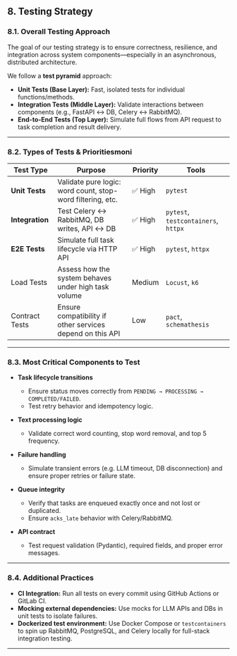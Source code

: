 ## 8. **Testing Strategy**

### 8.1. Overall Testing Approach

The goal of our testing strategy is to ensure correctness, resilience, and integration across system components—especially in an asynchronous, distributed architecture.

We follow a **test pyramid** approach:

- **Unit Tests (Base Layer):** Fast, isolated tests for individual functions/methods.
- **Integration Tests (Middle Layer):** Validate interactions between components (e.g., FastAPI ↔ DB, Celery ↔ RabbitMQ).
- **End-to-End Tests (Top Layer):** Simulate full flows from API request to task completion and result delivery.

---

### 8.2. Types of Tests & Prioritiesmoni

| Test Type       | Purpose                                                    | Priority | Tools                               |
|-----------------|------------------------------------------------------------|----------|-------------------------------------|
| **Unit Tests**  | Validate pure logic: word count, stop-word filtering, etc. | ✅ High   | `pytest`                            |
| **Integration** | Test Celery ↔ RabbitMQ, DB writes, API ↔ DB                | ✅ High   | `pytest`, `testcontainers`, `httpx` |
| **E2E Tests**   | Simulate full task lifecycle via HTTP API                  | ✅ High   | `pytest`, `httpx`                   |
| Load Tests      | Assess how the system behaves under high task volume       | Medium   | `Locust`, `k6`                      |
| Contract Tests  | Ensure compatibility if other services depend on this API  | Low      | `pact`, `schemathesis`              |

---

### 8.3. Most Critical Components to Test

- **Task lifecycle transitions**
  - Ensure status moves correctly from `PENDING → PROCESSING → COMPLETED/FAILED`.
  - Test retry behavior and idempotency logic.

- **Text processing logic**
  - Validate correct word counting, stop word removal, and top 5 frequency.

- **Failure handling**
  - Simulate transient errors (e.g. LLM timeout, DB disconnection) and ensure proper retries or failure state.

- **Queue integrity**
  - Verify that tasks are enqueued exactly once and not lost or duplicated.
  - Ensure `acks_late` behavior with Celery/RabbitMQ.

- **API contract**
  - Test request validation (Pydantic), required fields, and proper error messages.

---

### 8.4. Additional Practices

- **CI Integration:** Run all tests on every commit using GitHub Actions or GitLab CI.
- **Mocking external dependencies:** Use mocks for LLM APIs and DBs in unit tests to isolate failures.
- **Dockerized test environment:** Use Docker Compose or `testcontainers` to spin up RabbitMQ, PostgreSQL, and Celery locally for full-stack integration testing.

---
